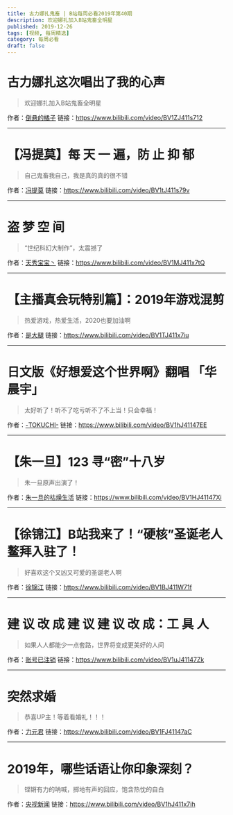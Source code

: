 ```yaml
---
title: 古力娜扎鬼畜 | B站每周必看2019年第40期
description: 欢迎娜扎加入B站鬼畜全明星
published: 2019-12-26
tags: [视频, 每周精选]
category: 每周必看
draft: false
---
```


# 古力娜扎这次唱出了我的心声
> 欢迎娜扎加入B站鬼畜全明星

作者：[倒悬的橘子](https://space.bilibili.com/40966108)
链接：https://www.bilibili.com/video/BV1ZJ411s712

---

# 【冯提莫】每 天 一 遍，防 止 抑 郁
> 自己鬼畜我自己，我是真的真的很不错

作者：[冯提莫](https://space.bilibili.com/436473455)
链接：https://www.bilibili.com/video/BV1tJ411s79v

---

# 盗  梦  空  间
> “世纪科幻大制作”，太震撼了

作者：[天秀宝宝丶](https://space.bilibili.com/416824740)
链接：https://www.bilibili.com/video/BV1MJ411x7tQ

---

# 【主播真会玩特别篇】：2019年游戏混剪
> 热爱游戏，热爱生活，2020也要加油啊

作者：[是大腿](https://space.bilibili.com/1565155)
链接：https://www.bilibili.com/video/BV1TJ411x7iu

---

# 日文版《好想爱这个世界啊》翻唱 「华晨宇」
> 太好听了！听不了吃亏听不了不上当！只会幸福！

作者：[-TOKUCHI-](https://space.bilibili.com/3493304)
链接：https://www.bilibili.com/video/BV1hJ41147EE

---

# 【朱一旦】123 寻“密”十八岁
> 朱一旦原声出演了！

作者：[朱一旦的枯燥生活](https://space.bilibili.com/437316738)
链接：https://www.bilibili.com/video/BV1HJ41147Xi

---

# 【徐锦江】B站我来了！“硬核”圣诞老人鳌拜入驻了！
> 好喜欢这个又凶又可爱的圣诞老人啊

作者：[徐锦江](https://space.bilibili.com/488971498)
链接：https://www.bilibili.com/video/BV1BJ411W71f

---

# 建 议 改 成 建 议 建 议 改 成：工  具  人
> 如果人人都能少一点套路，世界将变成更美好的人间

作者：[账号已注销](https://space.bilibili.com/344030412)
链接：https://www.bilibili.com/video/BV1uJ41147Zk

---

# 突然求婚
> 恭喜UP主！等着看婚礼！！！

作者：[力元君](https://space.bilibili.com/19642758)
链接：https://www.bilibili.com/video/BV1FJ41147aC

---

# 2019年，哪些话语让你印象深刻？
> 铿锵有力的呐喊，掷地有声的回应，饱含热忱的自白

作者：[央视新闻](https://space.bilibili.com/456664753)
链接：https://www.bilibili.com/video/BV1hJ411x7ih

